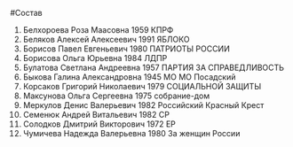 #Состав
1. Белхороева Роза Маасовна 1959 КПРФ
2. Беляков Алексей Алексеевич 1991 ЯБЛОКО
3. Борисов Павел Евгеньевич 1980 ПАТРИОТЫ РОССИИ
4. Борисова Ольга Юрьевна 1984 ЛДПР
5. Булатова Светлана Андреевна 1957 ПАРТИЯ ЗА СПРАВЕДЛИВОСТЬ
6. Быкова Галина Александровна 1945 МО МО Посадский
7. Корсаков Григорий Николаевич 1979 СОЦИАЛЬНОЙ ЗАЩИТЫ
8. Максунова Ольга Сергеевна 1975 собрание-дом
9. Меркулов Денис Валерьевич 1982 Российский Красный Крест
10. Семенюк Андрей Витальевич 1982 СР
11. Солодков Дмитрий Викторович 1972 ЕР
12. Чумичева Надежда Валерьевна 1980 За женщин России
